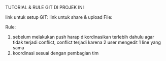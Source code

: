 TUTORIAL & RULE GIT DI PROJEK INI

link untuk setup GIT:
link untuk share & upload File:

Rule:
1. sebelum melakukan push harap dikordinasikan terlebih dahulu agar tidak terjadi conflict, conflict terjadi karena 2 user mengedit 1 line yang sama
2. koordinasi sesuai dengan pembagian tim
